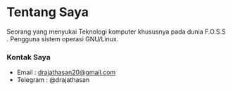 # Tentang Saya
Seorang yang menyukai Teknologi komputer khususnya pada dunia F.O.S.S . Pengguna sistem operasi GNU/Linux.

### Kontak Saya
* Email : drajathasan20@gmail.com
* Telegram : @drajathasan
